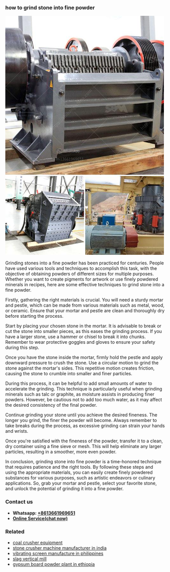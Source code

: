 <h3>how to grind stone into fine powder</h3><img src='1708497670.jpg' alt=''><p>Grinding stones into a fine powder has been practiced for centuries. People have used various tools and techniques to accomplish this task, with the objective of obtaining powders of different sizes for multiple purposes. Whether you want to create pigments for artwork or use finely powdered minerals in recipes, here are some effective techniques to grind stone into a fine powder.</p><p>Firstly, gathering the right materials is crucial. You will need a sturdy mortar and pestle, which can be made from various materials such as metal, wood, or ceramic. Ensure that your mortar and pestle are clean and thoroughly dry before starting the process.</p><p>Start by placing your chosen stone in the mortar. It is advisable to break or cut the stone into smaller pieces, as this eases the grinding process. If you have a larger stone, use a hammer or chisel to break it into chunks. Remember to wear protective goggles and gloves to ensure your safety during this step.</p><p>Once you have the stone inside the mortar, firmly hold the pestle and apply downward pressure to crush the stone. Use a circular motion to grind the stone against the mortar's sides. This repetitive motion creates friction, causing the stone to crumble into smaller and finer particles.</p><p>During this process, it can be helpful to add small amounts of water to accelerate the grinding. This technique is particularly useful when grinding minerals such as talc or graphite, as moisture assists in producing finer powders. However, be cautious not to add too much water, as it may affect the desired consistency of the final powder.</p><p>Continue grinding your stone until you achieve the desired fineness. The longer you grind, the finer the powder will become. Always remember to take breaks during the process, as excessive grinding can strain your hands and wrists.</p><p>Once you're satisfied with the fineness of the powder, transfer it to a clean, dry container using a fine sieve or mesh. This will help eliminate any larger particles, resulting in a smoother, more even powder.</p><p>In conclusion, grinding stone into fine powder is a time-honored technique that requires patience and the right tools. By following these steps and using the appropriate materials, you can easily create finely powdered substances for various purposes, such as artistic endeavors or culinary applications. So, grab your mortar and pestle, select your favorite stone, and unlock the potential of grinding it into a fine powder.</p><h3>Contact us</h3><ul><li><strong>Whatsapp:&nbsp;<a href="https://wa.me/8613661969651">+8613661969651</a></strong></li><li><a href="https://swt.shibang-china.com/?git&amp;zhl&amp;how to grind stone into fine powder"><strong>Online Service(chat now)</strong></a></li></ul><h3>Related</h3><ul><li><a href='coal crusher equipment.md'>coal crusher equipment</a></li><li><a href='stone crusher machine manufacturer in india.md'>stone crusher machine manufacturer in india</a></li><li><a href='vibrating screen manufacture in philippines.md'>vibrating screen manufacture in philippines</a></li><li><a href='slag vertical mill.md'>slag vertical mill</a></li><li><a href='gypsum board powder plant in ethiopia.md'>gypsum board powder plant in ethiopia</a></li></ul>